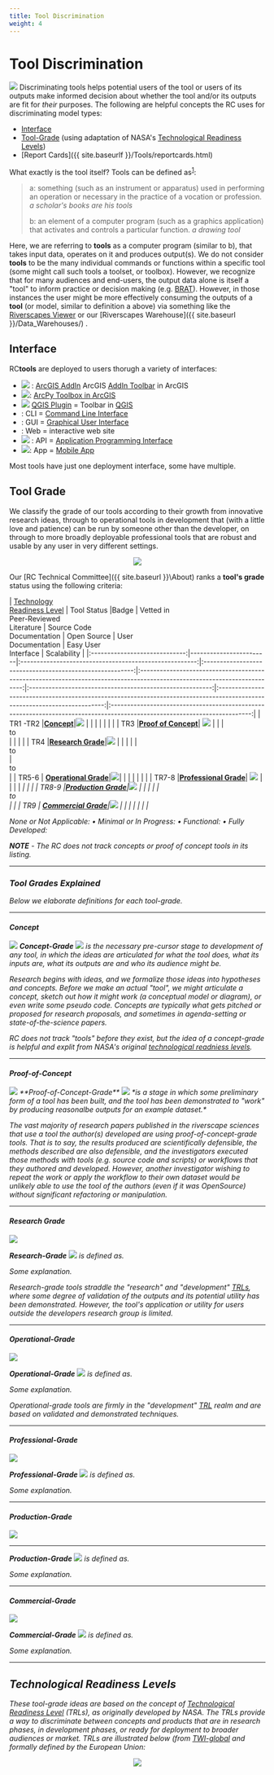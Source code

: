 ```yaml
---
title: Tool Discrimination
weight: 4
---
```


# Tool Discrimination
<img class="float-right" src="{{ site.baseurl }}/assets/images/tools/DifferentTools.png"> Discriminating tools helps potential users of the tool or users of its outputs make informed decision about whether the tool and/or its outputs are fit for _their_ purposes. The following are helpful concepts  the RC uses for discriminating model types:

- [Interface](#interface)
- [Tool-Grade](#tool-grade) (using adaptation of NASA's [Technological Readiness Levels](#technological-readiness-levels))
- [Report Cards]({{ site.baseurlf }}/Tools/reportcards.html)

What exactly is the tool itself? Tools can be defined as<sup><a href="https://www.merriam-webster.com/dictionary/tool">1</a></sup>:
> a: something (such as an instrument or apparatus) used in performing an operation or necessary in the practice of a vocation or profession.  *a scholar's books are his tools*
> 
> b: an element of a computer program (such as a graphics application) that activates and controls a particular function. *a drawing tool*

Here, we are referring to **tools** as a computer program  (similar to b), that takes input data, operates on it and produces output(s). We do not consider **tools** to be the many individual commands or functions within a specific tool (some might call such tools a toolset, or toolbox). However, we recognize that for many audiences and end-users, the output data alone is itself a "tool" to inform practice or decision making (e.g. [BRAT](http://brat.riverscapes.net)). However, in those instances the user might be more effectively consuming the outputs of a **tool** (or model, similar to definition a above) via something like the [Riverscapes Viewer](https://rave.riverscapes.net) or our [Riverscapes Warehouse]({{ site.baseurl }}/Data_Warehouses/) . 


## Interface

RC**tools** are deployed to users thorugh a variety of interfaces:
* <img src="{{ site.baseurl }}/assets/images/tools/esri_icon.png"> :  [ArcGIS AddIn](https://desktop.arcgis.com/en/arcmap/10.7/guide-books/python-addins/sharing-and-installing-add-ins.htm)  ArcGIS [AddIn Toolbar](https://desktop.arcgis.com/en/arcmap/10.7/analyze/python-addins/sharing-and-installing-add-ins.htm) in ArcGIS
* <img src="{{ site.baseurl }}/assets/images/tools/ArcPyToolbox.png">:  [ArcPy Toolbox in ArcGIS](https://desktop.arcgis.com/en/arcmap/10.7/analyze/creating-tools/a-quick-tour-of-python-toolboxes.htm)
* <img src="{{ site.baseurl }}/assets/images/tools/QGIS_bw_24.png"> [QGIS Plugin](https://plugins.qgis.org/) = Toolbar in [QGIS](https://qgis.org)
* <i class="fa fa-terminal" aria-hidden="true"></i> : CLI = [Command Line Interface](https://en.wikipedia.org/wiki/Command-line_interface)
* <i class="fa fa-desktop" aria-hidden="true"></i> : GUI = [Graphical User Interface](https://en.wikipedia.org/wiki/Graphical_user_interface)
* <i class="fa fa-chrome" aria-hidden="true"></i>: Web = interactive web site
* <img  src="{{ site.baseurl }}/assets/images/data/api_24.png"> : API = [Application Programming Interface](https://en.wikipedia.org/wiki/Application_programming_interface)
* <img src="{{ site.baseurl }}/assets/images/tools/PWA.png">:  App = [Mobile App](https://en.wikipedia.org/wiki/Mobile_app)

Most tools have just one deployment interface, some have multiple. 

## Tool Grade
We classify the grade of our tools according to their growth from innovative research ideas, through to operational tools in development that (with a little love and patience) can be run by someone other than the developer, on through to more broadly deployable professional tools that are robust and usable by any user in very different settings.
<div align="center">
    <img src="{{ site.baseurl }}/assets/images/tools/grade/Tool_Badges_wText_All_700w.png">
</div>

Our [RC Technical Committee]({{ site.baseurl }}\About\) ranks a **tool's grade** status using the following criteria:



| [Technology<br>Readiness Level](#technological-readiness-levels) | Tool Status |Badge | Vetted in <br>Peer-Reviewed <br>Literature | Source Code <br>Documentation | Open Source | User <br>Documentation | Easy User <br>Interface | Scalability |
|:-----------------------------:|------------------------|:------------------------------------------------------:|:--------------------------------------------------------:|:------------------------------------------------------------------------------------------------------------------------:|:--------------------------------------------------------:|:-------------------------------------------------------------------------------------------------------------------------:|:-------------------------------------------------------------------------------------------------------------------------:|
| TR1 -TR2 |[**Concept**](#concept)|<img src="{{ site.baseurl }}/assets/images/tools/grade/TRL_1_32p.png"> | <i class="fa fa-battery-empty" aria-hidden="true"></i> | <i class="fa fa-battery-empty" aria-hidden="true"></i> | <i class="fa fa-battery-empty" aria-hidden="true"></i> | <i class="fa fa-battery-empty" aria-hidden="true"></i> | <i class="fa fa-battery-empty" aria-hidden="true"></i> | <i class="fa fa-battery-empty" aria-hidden="true"></i> |
| TR3 |[**Proof of Concept**](#proof-of-concept)| <img src="{{ site.baseurl }}/assets/images/tools/grade/TRL_2_32p.png">  | <i class="fa fa-battery-full" aria-hidden="true"></i> | <i class="fa fa-battery-empty" aria-hidden="true"></i> | <i class="fa fa-battery-empty" aria-hidden="true"></i><br>to<br><i class="fa fa-battery-quarter" aria-hidden="true"></i> | <i class="fa fa-battery-empty" aria-hidden="true"></i> | <i class="fa fa-battery-empty" aria-hidden="true"></i> | <i class="fa fa-battery-empty" aria-hidden="true"></i> |
| TR4 |[**Research Grade**](#research-grade)|<img src="{{ site.baseurl }}/assets/images/tools/grade/TRL_3_32p.png">  | <i class="fa fa-battery-full" aria-hidden="true"></i> | <i class="fa fa-battery-quarter" aria-hidden="true"></i> | <i class="fa fa-battery-quarter" aria-hidden="true"></i> | <i class="fa fa-battery-quarter" aria-hidden="true"></i> | <i class="fa fa-battery-quarter" aria-hidden="true"></i> <br>to<br> <i class="fa fa-battery-half" aria-hidden="true"></i> | <i class="fa fa-battery-empty" aria-hidden="true"></i><br>to<br> <i class="fa fa-battery-quarter" aria-hidden="true"></i> |
| TR5-6 | [**Operational Grade**](#operational-grade)|<img src="{{ site.baseurl }}/assets/images/tools/grade/TRL_4_32p.png">| <i class="fa fa-battery-full" aria-hidden="true"></i> | <i class="fa fa-battery-full" aria-hidden="true"></i> | <i class="fa fa-battery-full" aria-hidden="true"></i> | <i class="fa fa-battery-half" aria-hidden="true"></i> | <i class="fa fa-battery-half" aria-hidden="true"></i> | <i class="fa fa-battery-quarter" aria-hidden="true"></i> |
| TR7-8 |[**Professional Grade**](#professional-grade)| <img src="{{ site.baseurl }}/assets/images/tools/grade/TRL_5_32p.png"> | <i class="fa fa-battery-full" aria-hidden="true"></i> | <i class="fa fa-battery-full" aria-hidden="true"></i> | <i class="fa fa-battery-full" aria-hidden="true"></i> | <i class="fa fa-battery-full" aria-hidden="true"> | <i class="fa fa-battery-full" aria-hidden="true"> | <i class="fa fa-battery-half" aria-hidden="true"></i> |
| TR8-9 |[**Production Grade**](#production-grade)|<img src="{{ site.baseurl }}/assets/images/tools/grade/TRL_6_32p.png">   | <i class="fa fa-battery-full" aria-hidden="true"></i> | <i class="fa fa-battery-full" aria-hidden="true"></i> | <i class="fa fa-battery-full" aria-hidden="true"></i> | <i class="fa fa-battery-full" aria-hidden="true"> | <i class="fa fa-battery-quarter" aria-hidden="true"></i> <br>to<br><i class="fa fa-battery-full" aria-hidden="true"> | <i class="fa fa-battery-full" aria-hidden="true"> |
| TR9 | [**Commercial Grade**](#commercial-grade)|<img src="{{ site.baseurl }}/assets/images/tools/grade/TRL_7_32p.png">  | <i class="fa fa-battery-full" aria-hidden="true"></i> | <i class="fa fa-battery-full" aria-hidden="true"></i> | <i class="fa fa-battery-full" aria-hidden="true"></i> | <i class="fa fa-battery-full" aria-hidden="true"> | <i class="fa fa-battery-full" aria-hidden="true"> | <i class="fa fa-battery-full" aria-hidden="true"> |

None or Not Applicable: <i class="fa fa-battery-empty" aria-hidden="true"></i> •
Minimal or In Progress: <i class="fa fa-battery-quarter" aria-hidden="true"></i> •
Functional: <i class="fa fa-battery-half" aria-hidden="true"></i> •
Fully Developed: <i class="fa fa-battery-full" aria-hidden="true"></i>  

**NOTE** - The RC does not track concepts or proof of concept tools in its listing. 

-------
### Tool Grades Explained
Below we elaborate definitions for each tool-grade.

-------
#### Concept
<img class="float-left" src="{{ site.baseurl }}/assets/images/tools/grade/TRL_1_256w.png"> **Concept-Grade** <img src="{{ site.baseurl }}/assets/images/tools/grade/TRL_1_32p.png"> *is the necessary pre-cursor stage to development of any tool, in which the ideas are articulated for what the tool does, what its inputs are, what its outputs are and who its audience might be.* 

Research begins with ideas, and we formalize those ideas into hypotheses and concepts. Before we make an actual "tool", we might articulate a concept, sketch out how it might work (a conceptual model or diagram), or even write some pseudo code. Concepts are typically what gets pitched or proposed for research proposals, and sometimes in agenda-setting or state-of-the-science papers.

RC does not track "tools" before they exist, but the idea of a concept-grade is helpful and explit from NASA's original [technological readniess levels](#technological-readiness-levels).

-------
#### Proof-of-Concept
<img class="float-right" src="{{ site.baseurl }}/assets/images/tools/grade/TRL_2_256w.png"> 
**Proof-of-Concept-Grade** <img src="{{ site.baseurl }}/assets/images/tools/grade/TRL_2_32p.png"> *is a stage in which some preliminary form of a tool has been built, and the tool has been demonstrated to "work" by producing reasonalbe outputs for an example dataset.* 

The vast majority of research papers published in the riverscape sciences that use a tool the author(s) developed are using proof-of-concept-grade tools. That is to say, the results produced are scientifically defensible, the methods described are also defensible, and the investigators executed those methods with tools (e.g. source code and scripts) or workflows that they authored and developed. However, another investigator wishing to repeat the work or apply the workflow to their own dataset would  be unlikely able to *use* the tool of the authors (even if it was OpenSource) without significant refactoring or manipulation. 


-------
#### Research Grade
<img class="float-left" src="{{ site.baseurl }}/assets/images/tools/grade/TRL_3_256w.png"> 

**Research-Grade** <img src="{{ site.baseurl }}/assets/images/tools/grade/TRL_3_32p.png"> *is defined as.* 

Some explanation.

Research-grade tools straddle the "research" and "development" [TRLs](#technological-readiness-levels), where some degree of validation of the outputs and its potential utility has been demonstrated. However, the tool's application or utility for users outside the developers research group is limited. 

-------
#### Operational-Grade
<img class="float-right" src="{{ site.baseurl }}/assets/images/tools/grade/TRL_4_256w.png"> 

**Operational-Grade** <img src="{{ site.baseurl }}/assets/images/tools/grade/TRL_4_32p.png"> *is defined as.* 

Some explanation.

Operational-grade tools are firmly in the "development" [TRL](#technological-readiness-levels) realm and are based on validated and demonstrated techniques. 

-------
#### Professional-Grade
<img class="float-left" src="{{ site.baseurl }}/assets/images/tools/grade/TRL_5_256w.png"> 

**Professional-Grade** <img src="{{ site.baseurl }}/assets/images/tools/grade/TRL_5_32p.png"> *is defined as.* 

Some explanation.

-------
#### Production-Grade
<img class="float-right" src="{{ site.baseurl }}/assets/images/tools/grade/TRL_6_256w.png"> 

-------
**Production-Grade** <img src="{{ site.baseurl }}/assets/images/tools/grade/TRL_6_32p.png"> *is defined as.* 

Some explanation.

-------
#### Commercial-Grade
<img class="float-left" src="{{ site.baseurl }}/assets/images/tools/grade/TRL_7_256w.png"> 

**Commercial-Grade** <img src="{{ site.baseurl }}/assets/images/tools/grade/TRL_7_32p.png"> *is defined as.* 

Some explanation.

-----
## Technological Readiness Levels
These tool-grade ideas are based on the concept of [Technological Readiness Level](https://www.twi-global.com/technical-knowledge/faqs/technology-readiness-levels) (TRLs), as originally developed by NASA. The TRLs provide a way to discriminate between concepts and products that are in research phases, in development phases, or ready for deployment to broader audiences or market. TRLs are  illustrated below (from [TWI-global](https://www.twi-global.com/technical-knowledge/faqs/technology-readiness-levels) and formally defined by the European Union:

<div align="center">
<a href=""><img src="{{ site.baseurl }}/assets/images/tools/TRL.png"></a></div>




